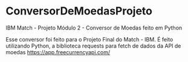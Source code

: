 # ConversorDeMoedasProjeto
IBM Match - Projeto Módulo 2 - Conversor de Moedas feito em Python

Esse conversor foi feito para o Projeto Final do Match - IBM. É feito utilizando Python, a biblioteca requests para fetch de dados da API de moedas https://app.freecurrencyapi.com/
